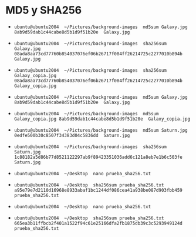 # MD5 y SHA256
 
- ```ubuntu@ubuntu2004  ~/Pictures/background-images  md5sum Galaxy.jpg 8ab9d59dab1c44cabe8d5b1d9f51b20e  Galaxy.jpg```

- ```ubuntu@ubuntu2004  ~/Pictures/background-images  sha256sum Galaxy.jpg 08ada8aa73cd77760b854037076ef06b26717f084ff26214725c2277010b894b  Galaxy.jpg```

- ```ubuntu@ubuntu2004  ~/Pictures/background-images  sha256sum Galaxy_copia.jpg 08ada8aa73cd77760b854037076ef06b26717f084ff26214725c2277010b894b  Galaxy_copia.jpg```

- ```ubuntu@ubuntu2004  ~/Pictures/background-images  md5sum Galaxy.jpg 8ab9d59dab1c44cabe8d5b1d9f51b20e  Galaxy.jpg```

- ```ubuntu@ubuntu2004  ~/Pictures/background-images  md5sum Galaxy_copia.jpg 8ab9d59dab1c44cabe8d5b1d9f51b20e  Galaxy_copia.jpg```

- ```ubuntu@ubuntu2004  ~/Pictures/background-images  md5sum Saturn.jpg 0edfe500b30c8507f34383d04c5836dd  Saturn.jpg```

- ```ubuntu@ubuntu2004  ~/Pictures/background-images  sha256sum Saturn.jpg 1c88182a5d86b77d8521122297ab9f89423351036add6c121a8eb7e1b6c503fe  Saturn.jpg```

- ```ubuntu@ubuntu2004  ~/Desktop  nano prueba_sha256.txt```
 
- ```ubuntu@ubuntu2004  ~/Desktop  sha256sum prueba_sha256.txt a95e79e7d2110d16968e8933abaf1bc1244df086cea41a938be087d903fbb459  prueba_sha256.txt```

- ```ubuntu@ubuntu2004  ~/Desktop  nano prueba_sha256.txt``` 
 
- ```ubuntu@ubuntu2004  ~/Desktop  sha256sum prueba_sha256.txt 665ea3b11ffbcb2f401a1522f94c61e25166dfa2fb1875db39c3c5293949124d  prueba_sha256.txt```

